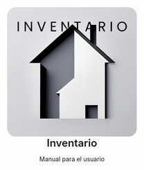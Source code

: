 <style>
    #imagenLogo{
        width: 300px;
    }
    .container{
        display: flex;
        flex-direction: column;
  justify-content: center;
  align-items: center;
  height: 100vh;
    }
    .small-header{
        font-size: x-large;
        font-weight: 600;
    }
    .divider{
        width: 80vw;
        background-color: gray;
        height: 1px;
        justify-self: center;

    }
</style>

<div class="container">

<img id="imagenLogo" src="../Graphics/logo.png" alt="logo de la aplicación Inventario"> 
<center>


<span class="small-header"> 
Inventario 
</span>

Manual para el usuario
</center>
</div>

<div class="divider"></div>

<!-- TOC --> 

- [Instalación y primeros pasos](#instalación-y-primeros-pasos)
  - [Instalación](#instalación)
  - [Apariencia y Componentes básicos](#apariencia-y-componentes-básicos)
  - [Botones](#botones)
  - [Importación](#importación)
- [Uso del mapa](#uso-del-mapa)
- [Uso de los formularios](#uso-de-los-formularios)
  - [Subformularios](#subformularios)
  - [Rellenado](#rellenado)
  - [Guardado](#guardado)
  - [Edición](#edición)
  - [Eliminación](#eliminación)
  - [Sobrescritura de datos](#sobrescritura-de-datos)
- [Exportación de datos](#exportación-de-datos)
- [Solución a problemas comunes](#solución-a-problemas-comunes)
  - [Más de un mapa en la carpeta de mapas](#más-de-un-mapa-en-la-carpeta-de-mapas)
  - [Cambiar el nombre del encuestador](#cambiar-el-nombre-del-encuestador)
  - [No se muestran los predios en el formato correcto en el mapa](#no-se-muestran-los-predios-en-el-formato-correcto-en-el-mapa)



<!-- /TOC -->

# Instalación y primeros pasos
La aplicación se distribuirá a los usuarios encuestadores en dos versiones, una con un tamaño de alrededor de 200mb y la otra con alrededor de 26mb. Ambas versiones funcionan de igual manera, en lo único que difieren es en que la de mayor tamaño viene con un mapa de la ciudad de managua incluido dentro de la aplicación, por lo que al instalar esta versión, no hará falta importar el mapa por separado, en caso de poder conformarse con el mapa que trae originalmente. En lo que sigue se tratarán ambas versiones de la aplicación como la misma.
![](graphics/versiones_app.png)
## Instalación
El proceso de instalación es bastante fácil, aunque en ocasiones, en versiones de Android puede incluir un paso extra de análisis o escaneo del archivo apk.
En las siguientes instrucciones interactivas, se explica a detalle con imágenes, el proceso de instalación.
<style>

    .carousel-container{
        font-family: Arial, sans-serif;
        width: fit-content;
        justify-self: center;
        border-radius: 10px;
        box-shadow: 0 0 10px rgba(0, 0, 0, 0.336);
        /* background: #f2f2f2; */
        background: white;
    }

    .carousel {
      width: 400px;
      position: relative;
      overflow: hidden;
    }

    .carousel-slide {
      display: none;
      text-align: center;
      padding: 20px;
    }

    .carousel-slide img {
        max-height: 500px;
        max-width: 100%;
      height: auto;
      border-radius: 8px;
    }

    .carousel-slide p {
      margin-top: 10px;
      font-size: 16px;
      text-align: start;
    }

    .active {
      display: block;
    }

    .controls {
      display: flex;
      justify-content: space-between;
      padding: 10px;
    }

    .controls button {
      padding: 8px 16px;
      border: none;
      background-color: #007bff;
      color: white;
      border-radius: 5px;
      cursor: pointer;
      transition: background-color 0.3s;
    }

    .controls button:hover {
      background-color: #0056b3;
    }
  </style>
<body>
<div class="carousel-container">
    <div class="controls">
        <button onclick="prevSlide()">Anterior</button>
        <p id="slidesCounter"></p>
        <button onclick="nextSlide()">Siguiente</button>
    </div>
    <div class="carousel">
        <div class="carousel-slide active">
            <img src="graphics/1_aplicacion_en_archivos.png" alt="Imagen 1">
            <p>Aquí podemos apreciar la aplicación ya descargada. Presionamos sobre ella para comenzar 
                el proceso de instalación</p>
        </div>
        <div class="carousel-slide">
            <img src="graphics/2_aplicacion_instalandose.png" alt="Imagen 2">
            <p>Esperamos hasta que se instale la aplicación, debería aparecer una barra de carga informando
                el transcurso de la instalación.</p>
        </div>
        <div class="carousel-slide">
            <img src="graphics/3_aplicacion_instalada_mensaje.png" alt="Imagen 3">
            <p>Una vez terminada la instalación al ver un mensaje de confirmación, se puede continuar al proceso 
                de configuración. ya dentro de la aplicación.</p>
        </div>
        <div class="carousel-slide">
            <img src="graphics/4_aplicacion_instalada_escritorio.png" alt="Imagen 4">
            <p>Una vez instalada la aplicación debería aparecer en el dispositivo con el icono del logo de la aplicación.</p>
        </div>
        <div class="carousel-slide">
            <img src="graphics/6_pantalla_introduccion_nombre_encuestador.png" alt="Imagen 5">
            <p>Esta es la primera pantalla dentro de la aplicación. Esta pantalla solamente se verá la primera 
                vez que se entra en la aplicación.</p>
        </div>
        <div class="carousel-slide">
            <img src="graphics/7_pantalla_introduccion_nombre_encuestador_rellenado.png" alt="Imagen 6">
            <p> Una vez que se introduce el nombre del encuestador que operará 
                la aplicación en el dispositivo actual y se continúe, el nombre y los apellidos introducidos 
                quedarán registrados en la base de datos de la aplicación, y cada vez que se exporten los datos recogidos, 
                el nombre y los apellidos del encuestador serán adjuntados a esta base de datos exportada. Aunque se utilice la 
                herramienta "Limpiar Base de Datos", los datos del encuestador permanecerán intactos. Si se tiene algún problema con esto, consultar la sección <a href="#cambiar-el-nombre-del-encuestador">Cambiar el nombre del encuestador</a> </p>
        </div>
        <div class="carousel-slide">
            <img src="graphics/8_pantalla_de_inicio_no_se_pudo_cargar_el_mapa.png" alt="Imagen 7">
            <p>Si se tiene la version de la aplicación que no incluye el mapa(la que pesa alrededor de 26 mb), 
                inicialmente la aplicación no tendrá mapa cargado y por ende se mostrará en lugar del mapa, este mensaje de error. 
                En los pasos siguientes se explica como cargar el mapa de manera adecuada.</p>
        </div>
        <div class="carousel-slide">
            <img src="graphics/9_Carpeta_CADIC.png" alt="Imagen 8">
            <p>Al entrar por primera vez en la aplicación, se crear una carpeta llamada 'CADIC' dentro del directorio raíz del dispositivo. 
                Esta contiene tres subcarpetas: 'Maps', 'Delimitaciones' y 'Exportado'. Este es el directorio que la aplicación tiene para 
                importar los recursos que necesita y exportar los datos recogidos, por lo tanto, en estas tres subcarpetas estarán el mapa 
                en formato de archivo con extensión '.mbtiles', las delimitaciones, cada una con extensión '.geojson', y última base de datos 
                exportada; en las carpetas 'Maps', 'Delimitaciones' y 'Exportado' respectivamente.
            </p>
        </div>
        <div class="carousel-slide">
            <img src="graphics/10_boton_importacion_exportacion.png" alt="Imagen 9">
            <p>Para importar un mapa, se deberá proceder de manera manual, colocando el archivo con extensión '.mbtiles' que representa
                el mapa, en la carpeta 'CADIC/Maps' explicada en el paso anterior; o se podrá proseguir con una opción ofrecida dentro 
                de la propia aplicación que se encarga de dejar al usuario seleccionar el mapa del sistema de archivos del dispositivo 
                y automáticamente copiar el archivo para la carpeta adecuada. Para acceder a esta última opción, se deberá primero presionar 
                en el botón que despliega y agrupa las opciones de importación/exportación, este se podrá ver señalado en la imagen.
            </p>
        </div>
        <div class="carousel-slide">
            <img src="graphics/11_boton_cargar_el_mapa.png" alt="Imagen 10">
            <p>Aquí se pueden observar las opciones de importación/exportación de la aplicación. Aquí estarán las funcionalidades de 
                utilidad para importar un mapa, importar una capa de delimitaciones, exportar la base de datos y limpiar la base de datos. 
                En esta ocación utilizaremos la función de importar un mapa. Cuando esta opción es seleccionada, debería mostrarse el selector 
                de archivos del dispositivo, dando la opción de buscar el archivo del mapa de dentro del almacenamiento.
            </p>
        </div>
        <div class="carousel-slide">
            <img src="graphics/12_mapa_cargado_mensaje.png" alt="Imagen 11">
            <p>Luego de haber seleccionado el archivo del mapa desde el selector de archivos, debería salir un mensaje de confirmación de 
                importación en una barra auxiliar con fondo negro cerca de la parte inferior de la pantalla. Si esto no ocurre, es recomendable 
                copiar el mapa manualmente hacia la carpeta 'CADIC/Maps/'.
            </p>
        </div>
        <div class="carousel-slide">
            <img src="graphics/13_mapa_cargado_archivo.png" alt="Imagen 12">
            <p>Después de haber importado el mapa con la funcionalidad en cuestión, debería haberse copiado y quedado en la carpeta 'CADIC/Maps/' 
                como se muestra en la imagen.
            </p>
        </div>
        <div class="carousel-slide">
            <img src="graphics/14_mapa_cargado_visual.png" alt="Imagen 13">
            <p>Al comprobar que el mapa está efectivamente en el lugar dicho. En caso de no haber cerrado la aplicación, se debería hacer, así 
                se cargará el mapa de manera apropiada al reabrirla. Luego de esto, el mapa cargará correctamente como se muestra en la imagen.
            </p>
        </div>
    </div>
</div>


## Apariencia y Componentes básicos
## Botones
## Importación
# Uso del mapa
# Uso de los formularios
## Subformularios
## Rellenado
## Guardado
## Edición
## Eliminación
## Sobrescritura de datos
# Exportación de datos
# Solución a problemas comunes
## Más de un mapa en la carpeta de mapas
## Cambiar el nombre del encuestador
## No se muestran los predios en el formato correcto en el mapa














<script>
  let currentSlide = 0;
  const slides = document.querySelectorAll('.carousel-slide');
  const slidesCount = slides.length;
  const slidesCounter = document.querySelector('#slidesCounter');
  slidesCounter.innerHTML = `${currentSlide + 1}/${slidesCount}`;

  function showSlide(index) {
    slides.forEach((slide, i) => {
      slide.classList.toggle('active', i === index);
    });
    slidesCounter.innerHTML = `${currentSlide + 1}/${slidesCount}`;
  }

  function nextSlide() {
    if (currentSlide >= slidesCount - 1) return;
    currentSlide = (currentSlide + 1) % slidesCount;
    showSlide(currentSlide);
}

function prevSlide() {
    if (currentSlide <= 0) return;
    currentSlide = (currentSlide - 1 + slides.length) % slidesCount;
    showSlide(currentSlide);
  }
</script>